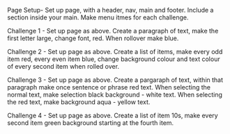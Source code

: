 Page Setup-
Set up page, with a header, nav, main and footer.
Include a section inside your main. Make menu itmes for each challenge.

Challenge 1 -
Set up page as above.
Create a paragraph of text, make the first letter large, change font, red.
When rollover make blue.

Challenge 2 -
Set up page as above.
Create a list of items, make every odd item red, every even item blue, change background colour and text colour of every second item when rolled over.


Challenge 3 -
Set up page as above.
Create a pargaraph of text, within that paragraph make once sentence or phrase red text.
When selecting the normal text, make selection black background - white text.
When selecting the red text, make background aqua - yellow text.

Challenge 4 -
Set up page as above.
Create a list of item 10s, make every second item green background starting at the fourth item.





